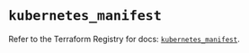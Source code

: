 # `kubernetes_manifest`

Refer to the Terraform Registry for docs: [`kubernetes_manifest`](https://registry.terraform.io/providers/hashicorp/kubernetes/2.32.0/docs/resources/manifest).
